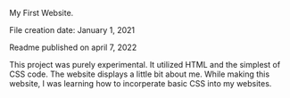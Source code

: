 My First Website.

File creation date:
January 1, 2021

Readme published on april 7, 2022

This project was purely experimental. It utilized HTML and the simplest 
of CSS code. The website displays a little bit about me. While making 
this website, I was learning how to incorperate basic CSS into my 
websites.
